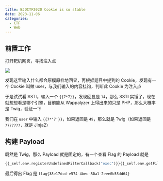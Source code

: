 ```yaml
---
title: BJDCTF2020 Cookie is so stable
date: 2023-11-06
categories:
  - CTF
  - Web
---
```


## 前置工作

打开靶机网页，寻找注入点

![](https://z1.ax1x.com/2023/11/06/pildCOU.png)

发现这里输入什么都会原模原样地回显，再根据题目中提到的 Cookie，发现有一个 Cookie 叫做 user，与我们输入的内容挂钩，判断此 Cookie 为注入点

于是试试看 SSTI，输入一个 `{{7*7}}`，发现回显是 `14`，那么 SSTI 实锤了，现在就想想看是哪个引擎，目前能从 Wappalyzer 上得出来的只是 PHP，那么大概率是 Twig，验证一下

我们在 `user` 中输入 `{{7*'7'}}`，如果返回是 `49`，那么就是 Twig（如果返回是 `7777777`，就是 Jinja2）

## 构建 Payload

既然是 Twig，那么 Payload 就是固定的，有一个查看 Flag 的 Payload 就是

```php
{{_self.env.registerUndefinedFilterCallback("exec")}}{{_self.env.getFilter("cat /flag")}}
```

最后得出 Flag 是 `flag{38e17dcd-e574-4bec-80a1-2eee0b58dd64}`
